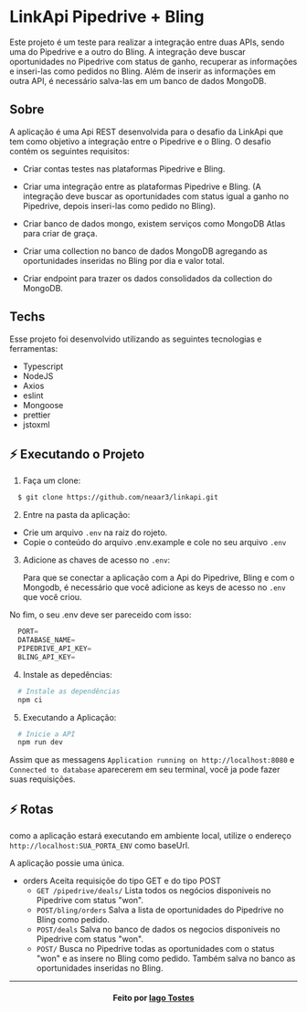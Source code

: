 # LinkApi Pipedrive + Bling

Este projeto é um teste para realizar a integração entre duas APIs, sendo uma do Pipedrive e a outro do Bling. A integração deve buscar oportunidades no Pipedrive com status de ganho, recuperar as informações e inseri-las como pedidos no Bling. Além de inserir as informações em outra API, é necessário salva-las em um banco de dados MongoDB.

## Sobre
A aplicação é uma Api REST desenvolvida para o desafio da LinkApi que tem como objetivo a integração entre o Pipedrive e o Bling.
O desafio contém os seguintes requisitos:
  - Criar contas testes nas plataformas Pipedrive e Bling.

  - Criar uma integração entre as plataformas Pipedrive e Bling. (A integração deve buscar as oportunidades com status igual a ganho no Pipedrive, depois inseri-las como pedido no Bling).

  - Criar banco de dados mongo, existem serviços como MongoDB Atlas para criar de graça.

  - Criar uma collection no banco de dados MongoDB agregando as oportunidades inseridas no Bling por dia e valor total.

  - Criar endpoint para trazer os dados consolidados da collection do MongoDB.

## Techs
Esse projeto foi desenvolvido utilizando as seguintes tecnologias e ferramentas:

- Typescript
- NodeJS
- Axios
- eslint
- Mongoose
- prettier
- jstoxml

## ⚡ Executando o Projeto

1. Faça um clone:

```sh
  $ git clone https://github.com/neaar3/linkapi.git
```

2. Entre na pasta da aplicação:

  - Crie um arquivo ``.env`` na raiz do rojeto.
  - Copie o conteúdo do arquivo .env.example e cole no seu arquivo ``.env``

3. Adicione as chaves de acesso no ``.env``:

    Para que se conectar a aplicação com a Api do Pipedrive, Bling e com o Mongodb, é necessário que você adicione as keys de acesso no ``.env`` que você criou.


  No fim, o seu .env deve ser pareceido com isso: 
  ```ts
    PORT=
    DATABASE_NAME=
    PIPEDRIVE_API_KEY=
    BLING_API_KEY=
  ```
4. Instale as depedências:
```sh
  # Instale as dependências
  npm ci
```

5. Executando a Aplicação:
```sh
  # Inicie a API
  npm run dev
```

Assim que as messagens ``Application running on http://localhost:8080`` e ``Connected to database`` aparecerem em seu terminal, você ja pode fazer suas requisições.
## ⚡ Rotas

como a aplicação estará executando em ambiente local, utilize o endereço ``http://localhost:SUA_PORTA_ENV`` como baseUrl.

A aplicação possie uma única.
- orders
Aceita requisiçõe do tipo GET e do tipo POST
  - ``GET /pipedrive/deals/``
  Lista todos os negócios disponiveis no Pipedrive com status "won".
  - ``POST/bling/orders``
  Salva a lista de oportunidades do Pipedrive no Bling como pedido.
  - ``POST/deals``
  Salva no banco de dados os negocios disponiveis no Pipedrive com status "won".
  - ``POST/``
  Busca no Pipedrive todas as oportunidades com o status "won" e as insere no Bling como pedido.
  Também salva no banco as oportunidades inseridas no Bling.

---
<h4 align="center">
    Feito por <a href="https://www.linkedin.com/in/iago-tostes/" target="_blank">Iago Tostes</a>
</h4>

